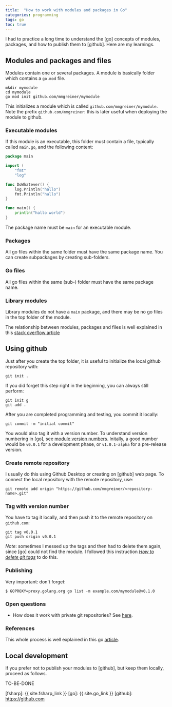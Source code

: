 ```yaml
---
title:  "How to work with modules and packages in Go"
categories: programming 
tags: go 
toc: true
---
```


I had to practice a long time to understand the [go] concepts of modules, packages, and how to publish them to [github]. Here are my learnings.

## Modules and packages and files

Modules contain one or several packages. A module is basically folder which contains a `go.mod` file.

~~~~
mkdir mymodule
cd mymodule
go mod init github.com/mmgreiner/mymodule
~~~~

This initializes a module which is called `github.com/mmgreiner/mymodule`. Note the prefix `github.com/mmgreiner`: this is later useful when deploying the module to github. 

### Executable modules

If this module is an executable, this folder must contain a file, typically called `main.go`, and the following content:

~~~~ go
package main

import (
    "fmt"
    "log"

func DoWhatever() {
    log.Println("hallo")
    fmt.Println("hallo")
}

func main() {
    println("hallo world")
}
~~~~

The package name must be `main` for an executable module.

### Packages
All go files within the same folder must have the same package name. You can create subpackages by creating sub-folders.

### Go files
All go files within the same (sub-) folder must have the same package name. 

### Library modules
Library modules do not have a `main` package, and there may be no go files in the top folder of the module.

The relationship between modules, packages and files is well explained in this [stack overflow article](https://stackoverflow.com/questions/61940117/go-modules-vs-package) 

## Using github

Just after you create the top folder, it is useful to initialize the local github repository with:

    git init .

If you did forget this step right in the beginning, you can always still perform:

    git init g
    git add .

After you are completed programming and testing, you commit it locally:

    git commit -m "initial commit"

You would also tag it with a version number. To understand version numbering in [go], see [module version numbers](https://go.dev/doc/modules/version-numbers#in-development). Initally, a good number would be `v0.0.1` for a development phase, or `v1.0.1-alpha` for a pre-release version.

### Create remote repository
I usually do this using Github Desktop or creating on [github] web page. To connect the local repository with the remote repository, use:

    git remote add origin "https://github.com/mmgreiner/<repository-name>.git"


### Tag with version number
You have to tag it locally, and then push it to the remote repository on `github.com`:

    git tag v0.0.1
    git push origin v0.0.1

*Note*: sometimes I messed up the tags and then had to delete them again, since [go] could not find the module. I followed this instruction [*How to delete git tags*](https://devconnected.com/how-to-delete-local-and-remote-tags-on-git/) to do this.

### Publishing
Very important: don't forget:

~~~
$ GOPROXY=proxy.golang.org go list -m example.com/mymodule@v0.1.0
~~~


### Open questions

- How does it work with private git repositories? See [here](https://dev.to/gopher/how-to-use-go-modules-with-private-git-repository-53b4).



### References
This whole process is well explained in this go [article](https://go.dev/doc/modules/publishing).

## Local development
If you prefer not to publish your modules to [github], but keep them locally, proceed as follows.

TO-BE-DONE



[fsharp]: {{ site.fsharp_link }}
[go]: {{ site.go_link }}
[github]: https://github.com
